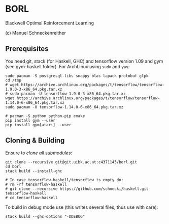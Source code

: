 # BORL

Blackwell Optimal Reinforcement Learning

(c) Manuel Schneckenreither

## Prerequisites

You need git, stack (for Haskell, GHC) and tensorflow version 1.09 and gym (see gym-haskell folder).
For ArchLinux using `sudo` and `yay`:

    sudo pacman -S postgresql-libs snappy blas lapack protobuf glpk
    cd /tmp
    # wget https://archive.archlinux.org/packages/t/tensorflow/tensorflow-1.9.0-3-x86_64.pkg.tar.xz
    # sudo pacman -U tensorflow-1.9.0-3-x86_64.pkg.tar.xz
    wget https://archive.archlinux.org/packages/t/tensorflow/tensorflow-1.14.0-6-x86_64.pkg.tar.xz
    sudo pacman -U tensorflow-1.14.0-6-x86_64.pkg.tar.xz

    # pacman -S python python-pip cmake
    pip install gym --user
    pip install gym[atari] --user


## Cloning & Building

Ensure to *clone all submodules*:

    git clone --recursive git@git.uibk.ac.at:c4371143/borl.git
    cd borl
    stack build --install-ghc

    # In case tensorflow-haskell/tensorflow is empty do:
    # rm -rf tensorflow-haskell
    # git clone --recursive https://github.com/schnecki/haskell.git tensorflow-haskell
    # cd tensorflow-haskell


To build in debug mode use (this writes several files, thus use with care):

    stack build --ghc-options "-DDEBUG"



